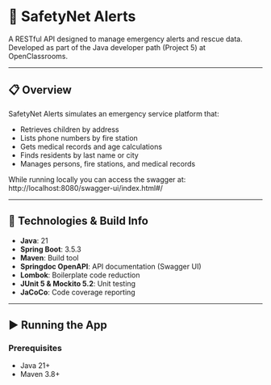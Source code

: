 # 🚨 SafetyNet Alerts

A RESTful API designed to manage emergency alerts and rescue data.  
Developed as part of the Java developer path (Project 5) at OpenClassrooms.

---

## 📋 Overview

SafetyNet Alerts simulates an emergency service platform that:

- Retrieves children by address
- Lists phone numbers by fire station
- Gets medical records and age calculations
- Finds residents by last name or city
- Manages persons, fire stations, and medical records

While running locally you can access the swagger at: http://localhost:8080/swagger-ui/index.html#/

---

## 🔧 Technologies & Build Info

- **Java**: 21
- **Spring Boot**: 3.5.3
- **Maven**: Build tool
- **Springdoc OpenAPI**: API documentation (Swagger UI)
- **Lombok**: Boilerplate code reduction
- **JUnit 5 & Mockito 5.2**: Unit testing
- **JaCoCo**: Code coverage reporting

---

## ▶️ Running the App

### Prerequisites

- Java 21+
- Maven 3.8+



